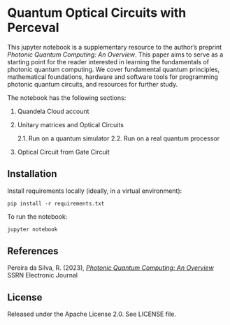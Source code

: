# Quantum Optical Circuits with Perceval

This jupyter notebook is a supplementary resource to the author’s preprint _Photonic Quantum Computing: An Overview_. This paper aims to serve as a starting point for the reader interested in learning the fundamentals of photonic quantum computing. We cover fundamental quantum principles, mathematical foundations, hardware and software tools for programming photonic quantum circuits, and resources for further study.

The notebook has the following sections:
  
   1. Quandela Cloud account
   
   2. Unitary matrices and Optical Circuits
   
       2.1. Run on a quantum simulator
       2.2. Run on a real quantum processor
       
   3. Optical Circuit from Gate Circuit


## Installation



Install requirements locally (ideally, in a virtual environment):

    pip install -r requirements.txt



To run the notebook:

```bash
jupyter notebook
```

<!--- [^1]: Leap's IDE, which runs VS Code, does not support all notebook extensions. --->

## References

Pereira da Silva, R. (2023), [_Photonic Quantum Computing: An Overview_](http://dx.doi.org/10.2139/ssrn.4546053) SSRN Electronic Journal
 
## License

Released under the Apache License 2.0. See LICENSE file.
